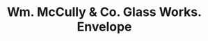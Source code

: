 ---
doi: 10.7916/D8DN5H63
date_other: unknown
date_other_textual: unknown
form: printed ephemera
genre:
- Envelopes
name:
- Wm. McCully & Co. Glass Works
object_in_context_url: https://biggert.cul.columbia.edu/items/view/ave_biggert_01501
subject_hierarchical_geographic:
- Pittsburgh, Pennsylvania, United States
subject_name:
- Wm. McCully & Co. Glass Works
title: Wm. McCully & Co. Glass Works. Envelope
sort_title: Wm. McCully & Co. Glass Works. Envelope
call_number: ave_biggert_01501
coordinates:
- 40.439722222222215,-79.97638888888889
pid: ave_biggert_01501
identifiers: ave_biggert_01501
thumbnail: https://derivativo-1.library.columbia.edu/iiif/2/ldpd:344042/full/!256,256/0/native.jpg
permalink: "/items/ave_biggert_01501/"
layout: iiif-image-page
---